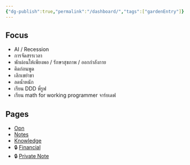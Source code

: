 ```yaml
---
{"dg-publish":true,"permalink":"/dashboard/","tags":["gardenEntry"]}
---
```


## Focus
- AI / Recession
- การจัดสรรเวลา
- พักผ่อนให้เพียงพอ / รักษาสุขภาพ / ออกกำลังกาย
- คิดก่อนพูด
- เลิกเขย่าขา
- ลดน้ำหนัก
- เรียน DDD พี่รูฟ
- เรียน math for working programmer จาร์ยเดฟ
## Pages
- [Opn](Work/Opn/Opn)
- [Notes](Notes/Notes)
- [Knowledge](Knowledge/Knowledge)
- 🔒 [Financial](Financials/Financials)
- 🔒 [Private Note](Notes/Private%20Notes)

